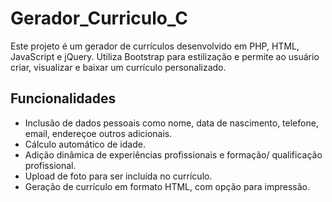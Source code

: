 # Gerador_Curriculo_C

Este projeto é um gerador de currículos desenvolvido em PHP, HTML, JavaScript e jQuery. Utiliza Bootstrap para estilização e permite ao usuário criar, visualizar e baixar um currículo personalizado.

## Funcionalidades

- Inclusão de dados pessoais como nome, data de nascimento, telefone, email, endereçoe outros adicionais.
- Cálculo automático de idade.
- Adição dinâmica de experiências profissionais e formação/ qualificação profissional.
- Upload de foto para ser incluída no currículo.
- Geração de currículo em formato HTML, com opção para impressão.
